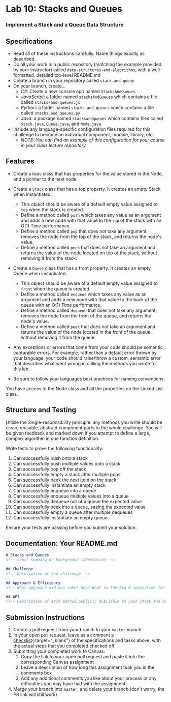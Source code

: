 # Lab 10: Stacks and Queues

### Implement a Stack and a Queue Data Structure

## Specifications
- Read all of these instructions carefully. Name things exactly as described.
- Do all your work in a public repository (matching the example provided by your instructor) called `data-structures-and-algorithms`, with a well-formatted, detailed top-level README.md
- Create a branch in your repository called `stack-and-queue`
- On your branch, create...
    - _C#_: Create a new console app named `StacksAndQueues`.
    - _JavaScript_: a folder named `stacksAndQueues` which contains a file called `stacks-and-queues.js`
    - _Python_: a folder named `stacks_and_queues` which contains a file called `stacks_and_queues.py`
    - _Java_: a package named `stacksandqueues` which contains files called `Stack.java`, `Queue.java`, and `Node.java`.
- Include any language-specific configuration files required for this challenge to become an individual component, module, library, etc.
    - _NOTE: You can find an example of this configuration for your course in your class lecture repository._

## Features
- Create a `Node` class that has properties for the value stored in the Node, and a pointer to the next node.
- Create a `Stack` class that has a top property. It creates an empty Stack when instantiated.
    - This object should be aware of a default empty value assigned to `top` when the stack is created.
    - Define a method called `push` which takes any value as an argument and adds a new node with that value to the `top` of the stack with an O(1) Time performance.
    - Define a method called `pop` that does not take any argument, removes the node from the top of the stack, and returns the node's value.
    - Define a method called `peek` that does not take an argument and returns the value of the node located on top of the stack, without removing it from the stack.

- Create a `Queue` class that has a front property. It creates an empty Queue when instantiated.
    - This object should be aware of a default empty value assigned to `front` when the queue is created.
    - Define a method called `enqueue` which takes any value as an argument and adds a new node with that value to the back of the queue with an O(1) Time performance.
    - Define a method called `dequeue` that does not take any argument, removes the node from the front of the queue, and returns the node's value.
    - Define a method called `peek` that does not take an argument and returns the value of the node located in the front of the queue, without removing it from the queue.

- Any exceptions or errors that come from your code should be semantic, capturable errors. For example, rather than a default error thrown by your language, your code should raise/throw a custom, semantic error that describes what went wrong in calling the methods you wrote for this lab.
- Be sure to follow your languages best practices for naming conventions.

You have access to the Node class and all the properties on the Linked List class.

## Structure and Testing
Utilize the Single-responsibility principle: any methods you write should be clean, reusable, abstract component parts to the whole challenge. You will be given feedback and marked down if you attempt to define a large, complex algorithm in one function definition.

Write tests to prove the following functionality:
1. Can successfully push onto a stack
2. Can successfully push multiple values onto a stack
3. Can successfully pop off the stack
4. Can successfully empty a stack after multiple pops
5. Can successfully peek the next item on the stack
6. Can successfully instantiate an empty stack
6. Can successfully enqueue into a queue
7. Can successfully enqueue multiple values into a queue
8. Can successfully dequeue out of a queue the expected value
9. Can successfully peek into a queue, seeing the expected value
9. Can successfully empty a queue after multiple dequeues
10. Can successfully instantiate an empty queue

Ensure your tests are passing before you submit your solution.

## Documentation: Your README.md

```markdown
# Stacks and Queues
<!-- Short summary or background information -->

## Challenge
<!-- Description of the challenge -->

## Approach & Efficiency
<!-- What approach did you take? Why? What is the Big O space/time for this approach? -->

## API
<!-- Description of each method publicly available to your Stack and Queue-->
```

## Submission Instructions
1. Create a pull request from your branch to your `master` branch
1. In your open pull request, leave as a comment [a checklist](https://github.com/blog/1825-task-lists-in-all-markdown-documents){:target="_blank"} of the specifications and tasks above, with the actual steps that you completed checked off
1. Submitting your completed work to Canvas:
    1. Copy the link to your open pull request and paste it into the corresponding Canvas assignment
    1. Leave a description of how long this assignment took you in the comments box
    1. Add any additional comments you like about your process or any difficulties you may have had with the assignment
1. Merge your branch into `master`, and delete your branch (don't worry, the PR link will still work)
